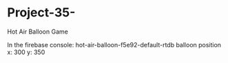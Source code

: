 # Project-35-
Hot Air Balloon Game 


In the firebase console: 
hot-air-balloon-f5e92-default-rtdb
balloon
position
x: 
300
y: 
350
 
